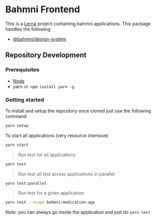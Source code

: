 # Bahmni Frontend

This is a [Lerna](https://lerna.js.org/) project containing bahmni applications. This package handles the following

-  [@bahmni/design-system](packages/bahmni-design-system)

## Repository Development
### Prerequisites

- [Node](https://nodejs.org/en/download)
- yarn ```sh npm install yarn -g ```
### Getting started

To install and setup the repository once cloned just use the following command

```sh
yarn setup
```

To start all applications (very resource intensive)
```sh
yarn start
```

> Run test for all applications
```sh
yarn test
```

> Run test all test across applications in parallel
```sh
yarn test:parallel
```

> Run test for a given application
```sh
yarn test --scope bahmni-medication-app
```
Note: you can always go inside the application and just do `yarn test`

